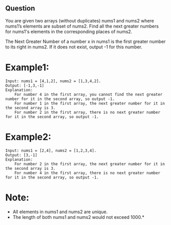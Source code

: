 ## Question   
You are given two arrays (without duplicates) nums1 and nums2 where nums1’s elements are subset of nums2. Find all the next greater numbers for nums1's elements in the corresponding places of nums2.   

The Next Greater Number of a number x in nums1 is the first greater number to its right in nums2. If it does not exist, output -1 for this number.      

# Example1:
```
Input: nums1 = [4,1,2], nums2 = [1,3,4,2].
Output: [-1,3,-1]
Explanation:
    For number 4 in the first array, you cannot find the next greater number for it in the second array, so output -1.
    For number 1 in the first array, the next greater number for it in the second array is 3.
    For number 2 in the first array, there is no next greater number for it in the second array, so output -1.
```
# Example2:
```
Input: nums1 = [2,4], nums2 = [1,2,3,4].
Output: [3,-1]
Explanation:
    For number 2 in the first array, the next greater number for it in the second array is 3.
    For number 4 in the first array, there is no next greater number for it in the second array, so output -1.
```

# Note:   
- All elements in nums1 and nums2 are unique.   
- The length of both nums1 and nums2 would not exceed 1000.*
